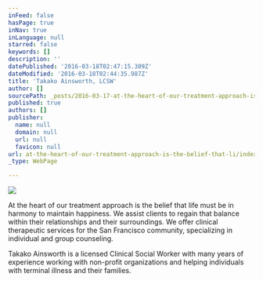```yaml
---
inFeed: false
hasPage: true
inNav: true
inLanguage: null
starred: false
keywords: []
description: ''
datePublished: '2016-03-18T02:47:15.309Z'
dateModified: '2016-03-18T02:44:35.987Z'
title: 'Takako Ainsworth, LCSW'
author: []
sourcePath: _posts/2016-03-17-at-the-heart-of-our-treatment-approach-is-the-belief-that-li.md
published: true
authors: []
publisher:
  name: null
  domain: null
  url: null
  favicon: null
url: at-the-heart-of-our-treatment-approach-is-the-belief-that-li/index.html
_type: WebPage

---
```

![](https://the-grid-user-content.s3-us-west-2.amazonaws.com/f7cdf103-1b18-4f53-aa97-d641cd50084c.jpg)

At the heart of our treatment approach is the belief that life must be in harmony to maintain happiness. We assist clients to regain that balance within their relationships and their surroundings. We offer clinical therapeutic services for the San Francisco community, specializing in individual and group counseling.

Takako Ainsworth is a licensed Clinical Social Worker with many years of experience working with non-profit organizations and helping individuals with terminal illness and their families.